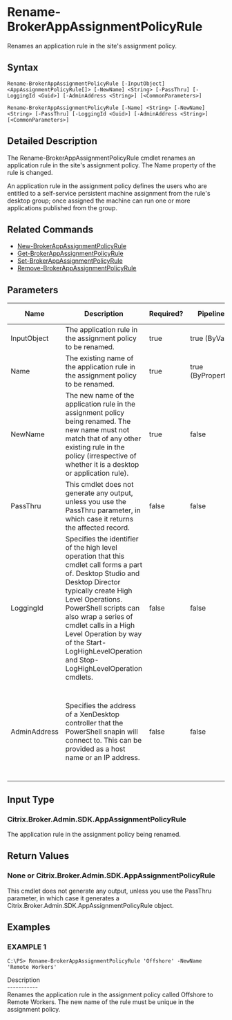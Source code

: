 ﻿# Rename-BrokerAppAssignmentPolicyRule

   Renames an application rule in the site's assignment policy.

## Syntax
```
Rename-BrokerAppAssignmentPolicyRule [-InputObject] <AppAssignmentPolicyRule[]> [-NewName] <String> [-PassThru] [-LoggingId <Guid>] [-AdminAddress <String>] [<CommonParameters>]

Rename-BrokerAppAssignmentPolicyRule [-Name] <String> [-NewName] <String> [-PassThru] [-LoggingId <Guid>] [-AdminAddress <String>] [<CommonParameters>]
```

## Detailed Description
   The Rename-BrokerAppAssignmentPolicyRule cmdlet renames an application rule in the site's assignment policy. The Name property of the rule is changed.

An application rule in the assignment policy defines the users who are entitled to a self-service persistent machine assignment from the rule's desktop group; once assigned the machine can run one or more applications published from the group.

## Related Commands
  * [New-BrokerAppAssignmentPolicyRule](New-BrokerAppAssignmentPolicyRule/)
  * [Get-BrokerAppAssignmentPolicyRule](Get-BrokerAppAssignmentPolicyRule/)
  * [Set-BrokerAppAssignmentPolicyRule](Set-BrokerAppAssignmentPolicyRule/)
  * [Remove-BrokerAppAssignmentPolicyRule](Remove-BrokerAppAssignmentPolicyRule/)
## Parameters

| Name   | Description | Required? | Pipeline Input | Default Value |
| --- | --- | --- | --- | --- |
| InputObject | The application rule in the assignment policy to be renamed. | true | true (ByValue) |  |
| Name | The existing name of the application rule in the assignment policy to be renamed. | true | true (ByPropertyName) |  |
| NewName | The new name of the application rule in the assignment policy being renamed. The new name must not match that of any other existing rule in the policy (irrespective of whether it is a desktop or application rule). | true | false |  |
| PassThru | This cmdlet does not generate any output, unless you use the PassThru parameter, in which case it returns the affected record. | false | false | False |
| LoggingId | Specifies the identifier of the high level operation that this cmdlet call forms a part of. Desktop Studio and Desktop Director typically create High Level Operations. PowerShell scripts can also wrap a series of cmdlet calls in a High Level Operation by way of the Start-LogHighLevelOperation and Stop-LogHighLevelOperation cmdlets. | false | false |  |
| AdminAddress | Specifies the address of a XenDesktop controller that the PowerShell snapin will connect to. This can be provided as a host name or an IP address. | false | false | Localhost. Once a value is provided by any cmdlet, this value will become the default. |

## Input Type
### Citrix.Broker.Admin.SDK.AppAssignmentPolicyRule
   The application rule in the assignment policy being renamed.
## Return Values
### None or Citrix.Broker.Admin.SDK.AppAssignmentPolicyRule
   This cmdlet does not generate any output, unless you use the PassThru parameter, in which case it generates a Citrix.Broker.Admin.SDK.AppAssignmentPolicyRule object.
## Examples

### EXAMPLE 1
```
C:\PS> Rename-BrokerAppAssignmentPolicyRule 'Offshore' -NewName 'Remote Workers'
```
   Description<br>-----------<br>Renames the application rule in the assignment policy called Offshore to Remote Workers. The new name of the rule must be unique in the assignment policy.
